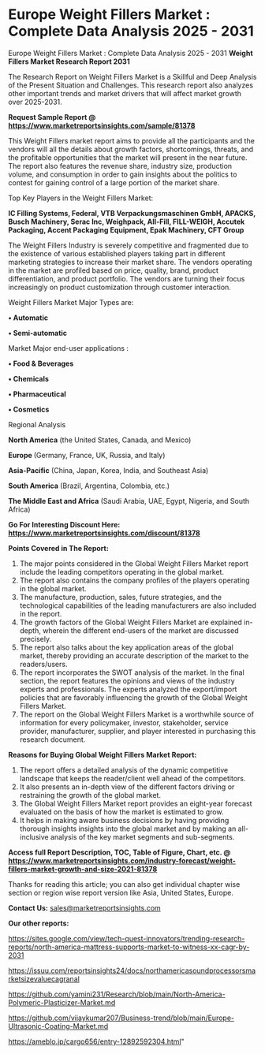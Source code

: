 # Europe Weight Fillers Market : Complete Data Analysis 2025 - 2031
Europe Weight Fillers Market : Complete Data Analysis 2025 - 2031
<strong>Weight Fillers Market Research Report 2031</strong>

The Research Report on Weight Fillers Market is a Skillful and Deep Analysis of the Present Situation and Challenges. This research report also analyzes other important trends and market drivers that will affect market growth over 2025-2031.

<strong>Request Sample Report @ <a href=https://www.marketreportsinsights.com/sample/81378>https://www.marketreportsinsights.com/sample/81378</a></strong>

This Weight Fillers market report aims to provide all the participants and the vendors will all the details about growth factors, shortcomings, threats, and the profitable opportunities that the market will present in the near future. The report also features the revenue share, industry size, production volume, and consumption in order to gain insights about the politics to contest for gaining control of a large portion of the market share.

Top Key Players in the Weight Fillers Market:

<strong>IC Filling Systems, Federal, VTB Verpackungsmaschinen GmbH, APACKS, Busch Machinery, Serac Inc, Weighpack, All-Fill, FILL-WEIGH, Accutek Packaging, Accent Packaging Equipment, Epak Machinery, CFT Group</strong>

The Weight Fillers Industry is severely competitive and fragmented due to the existence of various established players taking part in different marketing strategies to increase their market share. The vendors operating in the market are profiled based on price, quality, brand, product differentiation, and product portfolio. The vendors are turning their focus increasingly on product customization through customer interaction.

Weight Fillers Market Major Types are:

<strong>• Automatic

• Semi-automatic</strong>

Market Major end-user applications :

<strong>• Food & Beverages

• Chemicals

• Pharmaceutical

• Cosmetics</strong>

Regional Analysis

</u><strong><b>North America</b></strong> (the United States, Canada, and Mexico)

<strong><b>Europe </b></strong>(Germany, France, UK, Russia, and Italy)

<strong><b>Asia-Pacific</b></strong> (China, Japan, Korea, India, and Southeast Asia)

<strong><b>South America</b></strong> (Brazil, Argentina, Colombia, etc.)

<strong><b>The Middle East and Africa</b></strong> (Saudi Arabia, UAE, Egypt, Nigeria, and South Africa)

<strong>Go For Interesting Discount Here: <a href=https://www.marketreportsinsights.com/discount/81378>https://www.marketreportsinsights.com/discount/81378</a></strong>

<strong>Points Covered in The Report:</strong>
<ol>
  <li>The major points considered in the Global Weight Fillers Market report include the leading competitors operating in the global market.</li>
  <li>The report also contains the company profiles of the players operating in the global market.</li>
  <li>The manufacture, production, sales, future strategies, and the technological capabilities of the leading manufacturers are also included in the report.</li>
  <li>The growth factors of the Global Weight Fillers Market are explained in-depth, wherein the different end-users of the market are discussed precisely.</li>
  <li>The report also talks about the key application areas of the global market, thereby providing an accurate description of the market to the readers/users.</li>
  <li>The report incorporates the SWOT analysis of the market. In the final section, the report features the opinions and views of the industry experts and professionals. The experts analyzed the export/import policies that are favorably influencing the growth of the Global Weight Fillers Market.</li>
  <li>The report on the Global Weight Fillers Market is a worthwhile source of information for every policymaker, investor, stakeholder, service provider, manufacturer, supplier, and player interested in purchasing this research document.</li>
</ol>
<strong>Reasons for Buying Global Weight Fillers Market Report:</strong>

<ol>
  <li>The report offers a detailed analysis of the dynamic competitive landscape that keeps the reader/client well ahead of the competitors.</li>
  <li>It also presents an in-depth view of the different factors driving or restraining the growth of the global market.</li>
  <li>The Global Weight Fillers Market report provides an eight-year forecast evaluated on the basis of how the market is estimated to grow.</li>
  <li>It helps in making aware business decisions by having providing thorough insights insights into the global market and by making an all-inclusive analysis of the key market segments and sub-segments.</li>
</ol>
<strong>Access full Report Description, TOC, Table of Figure, Chart, etc. @ <a href=https://www.marketreportsinsights.com/industry-forecast/weight-fillers-market-growth-and-size-2021-81378>https://www.marketreportsinsights.com/industry-forecast/weight-fillers-market-growth-and-size-2021-81378</a></strong>


Thanks for reading this article; you can also get individual chapter wise section or region wise report version like Asia, United States, Europe.

<strong>Contact Us:</strong>
sales@marketreportsinsights.com

<strong>Our other reports:</strong>

<a href=https://sites.google.com/view/tech-quest-innovators/trending-research-reports/north-america-mattress-supports-market-to-witness-xx-cagr-by-2031>https://sites.google.com/view/tech-quest-innovators/trending-research-reports/north-america-mattress-supports-market-to-witness-xx-cagr-by-2031</a>

<a href=https://issuu.com/reportsinsights24/docs/northamericasoundprocessorsmarketsizevaluecagranal>https://issuu.com/reportsinsights24/docs/northamericasoundprocessorsmarketsizevaluecagranal</a>

<a href=https://github.com/yamini231/Research/blob/main/North-America-Polymeric-Plasticizer-Market.md>https://github.com/yamini231/Research/blob/main/North-America-Polymeric-Plasticizer-Market.md</a>

<a href=https://github.com/vijaykumar207/Business-trend/blob/main/Europe-Ultrasonic-Coating-Market.md>https://github.com/vijaykumar207/Business-trend/blob/main/Europe-Ultrasonic-Coating-Market.md</a>

<a href=https://ameblo.jp/cargo656/entry-12892592304.html>https://ameblo.jp/cargo656/entry-12892592304.html</a>"
